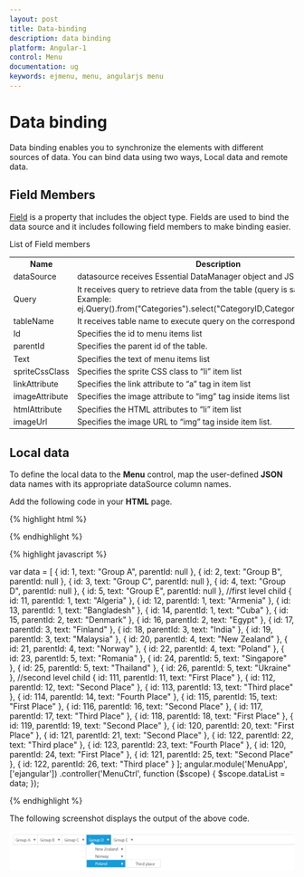 ```yaml
---
layout: post
title: Data-binding
description: data binding
platform: Angular-1
control: Menu
documentation: ug
keywords: ejmenu, menu, angularjs menu
---
```


# Data binding

Data binding enables you to synchronize the elements with different sources of data. You can bind data using two ways, Local data and remote data. 

## Field Members

[Field](https://help.syncfusion.com/api/js/ejmenu#members:fields) is a property that includes the object type. Fields are used to bind the data source and it includes following field members to make binding easier.

List of Field members

<table>
<tr>
<th>Name</th><th>Description</th></tr>
<tr>
<td>
dataSource</td><td>
datasource receives  Essential DataManager object and JSON object. </td></tr>
<tr>
<td>
Query</td><td>
It receives query to retrieve data from the table (query is same as SQL). Example:  ej.Query().from("Categories").select("CategoryID,CategoryName").take(3);</td></tr>
<tr>
<td>
tableName</td><td>
It receives table name to execute query on the corresponding table</td></tr>
<tr>
<td>
Id</td><td>
Specifies the id to menu items list</td></tr>
<tr>
<td>
parentId</td><td>
Specifies the parent id of the table.</td></tr>
<tr>
<td>
Text</td><td>
Specifies the text of menu items list</td></tr>
<tr>
<td>
spriteCssClass</td><td>
Specifies the sprite CSS class to “li” item list</td></tr>
<tr>
<td>
linkAttribute</td><td>
Specifies the link attribute to “a” tag in item list</td></tr>
<tr>
<td>
imageAttribute</td><td>
Specifies the image attribute to “img” tag inside items list </td></tr>
<tr>
<td>
htmlAttribute</td><td>
Specifies the HTML attributes to “li” item list</td></tr>
<tr>
<td>
imageUrl</td><td>
Specifies the image URL to “img” tag inside item list. </td></tr>
</table>

## Local data

To define the local data to the **Menu** control, map the user-defined **JSON** data names with its appropriate dataSource column names.

Add the following code in your **HTML** page.

{% highlight html %}

<div class="content-container-fluid">
    <div class="row">
        <div class="cols-sample-area">
           <ul id="menujson" ej-menu e-fields-datasource="dataList" e-id="id" e-parentid="parentid" e-text="text"></ul>
        </div>
    </div>
</div>

{% endhighlight %}

{% highlight javascript %}

var data = [
{ id: 1, text: "Group A", parentId: null },
{ id: 2, text: "Group B", parentId: null },
{ id: 3, text: "Group C", parentId: null },
{ id: 4, text: "Group D", parentId: null },
{ id: 5, text: "Group E", parentId: null },
//first level child
{ id: 11, parentId: 1, text: "Algeria" },
{ id: 12, parentId: 1, text: "Armenia" },
{ id: 13, parentId: 1, text: "Bangladesh" },
{ id: 14, parentId: 1, text: "Cuba" },
{ id: 15, parentId: 2, text: "Denmark" },
{ id: 16, parentId: 2, text: "Egypt" },
{ id: 17, parentId: 3, text: "Finland" },
{ id: 18, parentId: 3, text: "India" },
{ id: 19, parentId: 3, text: "Malaysia" },
{ id: 20, parentId: 4, text: "New Zealand" },
{ id: 21, parentId: 4, text: "Norway" },
{ id: 22, parentId: 4, text: "Poland" },
{ id: 23, parentId: 5, text: "Romania" },
{ id: 24, parentId: 5, text: "Singapore" },
{ id: 25, parentId: 5, text: "Thailand" },
{ id: 26, parentId: 5, text: "Ukraine" },
//second level child
{ id: 111, parentId: 11, text: "First Place" },
{ id: 112, parentId: 12, text: "Second Place" },
{ id: 113, parentId: 13, text: "Third place" },
{ id: 114, parentId: 14, text: "Fourth Place" },
{ id: 115, parentId: 15, text: "First Place" },
{ id: 116, parentId: 16, text: "Second Place" },
{ id: 117, parentId: 17, text: "Third Place" },
{ id: 118, parentId: 18, text: "First Place" },
{ id: 119, parentId: 19, text: "Second Place" },
{ id: 120, parentId: 20, text: "First Place" },
{ id: 121, parentId: 21, text: "Second Place" },
{ id: 122, parentId: 22, text: "Third place" },
{ id: 123, parentId: 23, text: "Fourth Place" },
{ id: 120, parentId: 24, text: "First Place" },
{ id: 121, parentId: 25, text: "Second Place" },
{ id: 122, parentId: 26, text: "Third place" }
];
angular.module('MenuApp', ['ejangular'])
    .controller('MenuCtrl', function ($scope) {
        $scope.dataList = data;
});

{% endhighlight %}


The following screenshot displays the output of the above code.

![](Data-binding_images/Data-binding_img1.png)